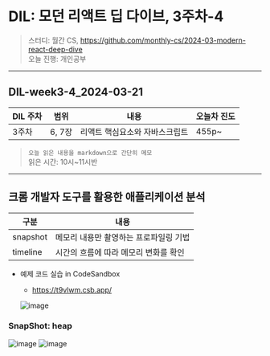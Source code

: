 # DIL: 모던 리액트 딥 다이브, 3주차-4

> 스터디: 월간 CS, https://github.com/monthly-cs/2024-03-modern-react-deep-dive  
> 오늘 진행: 개인공부

---

## DIL-week3-4_2024-03-21

| DIL 주차 | 범위   | 내용                           | 오늘차 진도 |
| -------- | ------ | ------------------------------ | ----------- |
| 3주차    | 6, 7장 | 리액트 핵심요소와 자바스크립트 | 455p~       |

> `오늘 읽은 내용을 markdown으로 간단히 메모`  
> 읽은 시간: 10시~11시반

---

## 크롬 개발자 도구를 활용한 애플리케이션 분석

| 구분 | 내용 |
| --- | --- |
| snapshot | 메모리 내용만 촬영하는 프로파일링 기법 |
| timeline | 시간의 흐름에 따라 메모리 변화를 확인 |

- 예제 코드 실습 in CodeSandbox
  - https://t9vlwm.csb.app/
  
  ![image](https://github.com/monthly-cs/2024-03-modern-react-deep-dive/assets/94776135/0c16e485-366e-494e-b85f-0ea30b0cbbd3)

### SnapShot: heap
![image](https://github.com/monthly-cs/2024-03-modern-react-deep-dive/assets/94776135/a603ffef-e6c2-4d50-94e5-ced6f1a17330)
![image](https://github.com/monthly-cs/2024-03-modern-react-deep-dive/assets/94776135/60988863-45e5-4797-b0bb-ad2e9416e29e)


